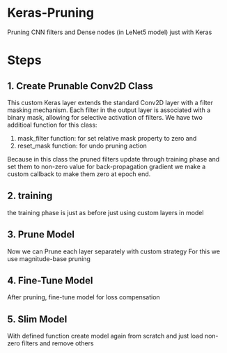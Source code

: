 # Keras-Pruning
Pruning CNN filters and Dense nodes (in LeNet5 model) just with Keras 

# Steps
## 1. Create Prunable Conv2D Class
This custom Keras layer extends the standard Conv2D layer with a filter masking mechanism. Each filter in the output layer is associated with a binary mask, allowing for selective activation of filters.
We have two additioal function for this class: 
1. mask_filter function: for set relative mask property to zero and
2. reset_mask function: for undo pruning action

Because in this class the pruned filters update through training phase and set them to non-zero value for back-propagation gradient we make a custom callback to make them zero at epoch end.

## 2. training
the training phase is just as before just using custom layers in model

## 3. Prune Model
Now we can Prune each layer separately with custom strategy
For this we use magnitude-base pruning

## 4. Fine-Tune Model
After pruning, fine-tune model for loss compensation

## 5. Slim Model
With defined function create model again from scratch and just load non-zero filters and remove others
